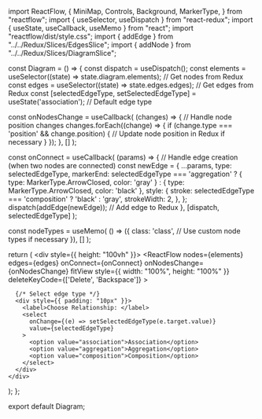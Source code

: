 import ReactFlow, {
  MiniMap,
  Controls,
  Background,
  MarkerType,
} from "reactflow";
import { useSelector, useDispatch } from "react-redux";
import { useState, useCallback, useMemo } from "react";
import "reactflow/dist/style.css";
import { addEdge } from "../../Redux/Slices/EdgesSlice";
import { addNode } from "../../Redux/Slices/DiagramSlice";

const Diagram = () => {
  const dispatch = useDispatch();
  const elements = useSelector((state) => state.diagram.elements); // Get nodes from Redux
  const edges = useSelector((state) => state.edges.edges); // Get edges from Redux
  const [selectedEdgeType, setSelectedEdgeType] = useState('association'); // Default edge type

  const onNodesChange = useCallback(
    (changes) => {
      // Handle node position changes
      changes.forEach((change) => {
        if (change.type === 'position' && change.position) {
          // Update node position in Redux if necessary
        }
      });
    },
    []
  );

  const onConnect = useCallback(
    (params) => {
      // Handle edge creation (when two nodes are connected)
      const newEdge = {
        ...params,
        type: selectedEdgeType,
        markerEnd: selectedEdgeType === 'aggregation'
          ? { type: MarkerType.ArrowClosed, color: 'gray' }
          : { type: MarkerType.ArrowClosed, color: 'black' },
        style: {
          stroke: selectedEdgeType === 'composition' ? 'black' : 'gray',
          strokeWidth: 2,
        },
      };
      dispatch(addEdge(newEdge)); // Add edge to Redux
    },
    [dispatch, selectedEdgeType]
  );

  const nodeTypes = useMemo(
    () => ({
      class: 'class', // Use custom node types if necessary
    }),
    []
  );

  return (
    <div style={{ height: "100vh" }}>
      <ReactFlow
        nodes={elements}
        edges={edges}
        onConnect={onConnect}
        onNodesChange={onNodesChange}
        fitView
        style={{ width: "100%", height: "100%" }}
        deleteKeyCode={['Delete', 'Backspace']}
      >
        <MiniMap />
        <Controls />
        <Background />
      </ReactFlow>

      {/* Select edge type */}
      <div style={{ padding: "10px" }}>
        <label>Choose Relationship: </label>
        <select
          onChange={(e) => setSelectedEdgeType(e.target.value)}
          value={selectedEdgeType}
        >
          <option value="association">Association</option>
          <option value="aggregation">Aggregation</option>
          <option value="composition">Composition</option>
        </select>
      </div>
    </div>
  );
};

export default Diagram;

